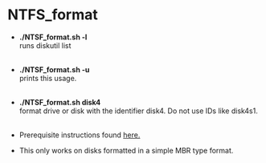 # NTFS_format

- **./NTSF_format.sh -l**
    <br />
    runs diskutil list
    <br /><br />
- **./NTSF_format.sh -u**
    <br />
    prints this usage.
    <br /><br />
- **./NTSF_format.sh disk4**
    <br />
    format drive or disk with the identifier disk4. Do not use IDs like disk4s1.
    <br /><br />
    
- Prerequisite instructions found [here.](https://github.com/osxfuse/osxfuse/wiki/NTFS-3G)
- This only works on disks formatted in a simple MBR type format.
